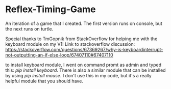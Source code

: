# Reflex-Timing-Game

An iteration of a game that I created. The first version runs on console, but the next runs on turtle.

Special thanks to TmGopnik from StackOverflow for helping me with the keyboard module on my V1!
Link to stackoverflow discussion: https://stackoverflow.com/questions/67369267/why-is-keyboardinterrupt-not-outputting-an-if-else-loop/67407110#67407110

to install keyboard module, I went on command promt as admin and typed this: *pip install keyboard*. There is also a similar module that can be installed by using *pip install mouse*. I don't use this in my code, but it's a really helpful module that you should have.
